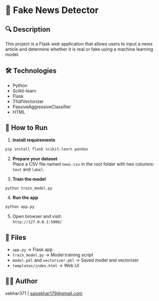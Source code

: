 # 📰 Fake News Detector

## 🔍 Description
This project is a Flask web application that allows users to input a news article and determine whether it is real or fake using a machine learning model.

## 🛠 Technologies
- Python
- Scikit-learn
- Flask
- TfidfVectorizer
- PassiveAggressiveClassifier
- HTML

## 🧪 How to Run

1. **Install requirements**  
```bash
pip install flask scikit-learn pandas
```

2. **Prepare your dataset**  
Place a CSV file named `news.csv` in the root folder with two columns: `text` and `label`.

3. **Train the model**  
```bash
python train_model.py
```

4. **Run the app**  
```bash
python app.py
```

5. Open browser and visit:  
`http://127.0.0.1:5000/`

## 📁 Files
- `app.py` → Flask app
- `train_model.py` → Model training script
- `model.pkl` and `vectorizer.pkl` → Saved model and vectorizer
- `templates/index.html` → Web UI

## 👨‍💻 Author
sekhar371 | saisekhar179@gmail.com